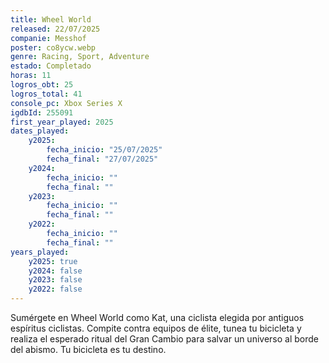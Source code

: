 ```yaml
---
title: Wheel World
released: 22/07/2025
companie: Messhof
poster: co8ycw.webp
genre: Racing, Sport, Adventure
estado: Completado
horas: 11
logros_obt: 25
logros_total: 41
console_pc: Xbox Series X 
igdbId: 255091
first_year_played: 2025
dates_played:
    y2025:
        fecha_inicio: "25/07/2025"
        fecha_final: "27/07/2025"
    y2024:
        fecha_inicio: ""
        fecha_final: ""
    y2023:
        fecha_inicio: ""
        fecha_final: ""
    y2022:
        fecha_inicio: ""
        fecha_final: ""
years_played:
    y2025: true
    y2024: false
    y2023: false
    y2022: false
---
```


Sumérgete en Wheel World como Kat, una ciclista elegida por antiguos espíritus ciclistas. Compite contra equipos de élite, tunea tu bicicleta y realiza el esperado ritual del Gran Cambio para salvar un universo al borde del abismo. Tu bicicleta es tu destino.